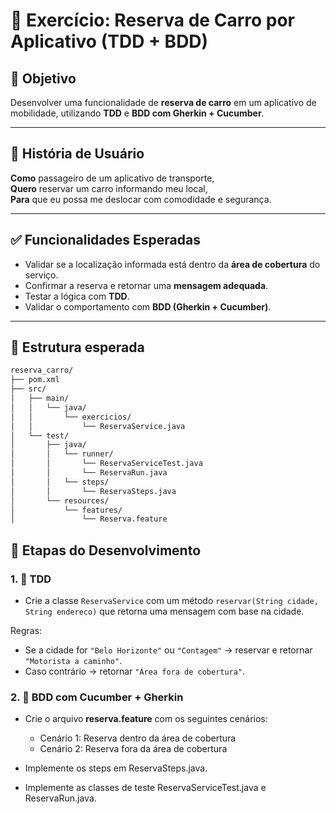 # 🚗 Exercício: Reserva de Carro por Aplicativo (TDD + BDD)

## 🎯 Objetivo

Desenvolver uma funcionalidade de **reserva de carro** em um aplicativo de mobilidade, utilizando **TDD** e **BDD com Gherkin + Cucumber**.

---

## 📝 História de Usuário

**Como** passageiro de um aplicativo de transporte,  
**Quero** reservar um carro informando meu local,  
**Para** que eu possa me deslocar com comodidade e segurança.

---

## ✅ Funcionalidades Esperadas

- Validar se a localização informada está dentro da **área de cobertura** do serviço.
- Confirmar a reserva e retornar uma **mensagem adequada**.
- Testar a lógica com **TDD**.
- Validar o comportamento com **BDD (Gherkin + Cucumber)**.

---

## 🔧 Estrutura esperada

```bash
reserva_carro/
├── pom.xml
├── src/
│   ├── main/
│   │   └── java/
│   │       └── exercicios/
│   │           └── ReservaService.java
│   └── test/
│       ├── java/
│       │   └── runner/
│       │       └── ReservaServiceTest.java   
│       │       └── ReservaRun.java   
│       │   └── steps/
│       │       └── ReservaSteps.java          
│       └── resources/
│           └── features/
│               └── Reserva.feature                   
```

## 🔁 Etapas do Desenvolvimento

### 1. 📌 TDD

- Crie a classe `ReservaService` com um método `reservar(String cidade, String endereco)` que retorna uma mensagem com base na cidade.

Regras:
- Se a cidade for `"Belo Horizonte"` ou `"Contagem"` → reservar e retornar `"Motorista a caminho"`.
- Caso contrário → retornar `"Área fora de cobertura"`.

### 2. 🧾 BDD com Cucumber + Gherkin

- Crie o arquivo **reserva.feature** com os seguintes cenários:

    - Cenário 1: Reserva dentro da área de cobertura
    - Cenário 2: Reserva fora da área de cobertura

- Implemente os steps em ReservaSteps.java.

- Implemente as classes de teste ReservaServiceTest.java e ReservaRun.java.